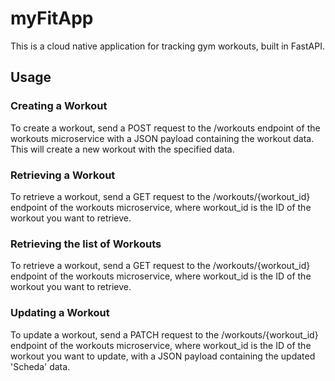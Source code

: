 # myFitApp

This is a cloud native application for tracking gym workouts, built in FastAPI.

## Usage

### Creating a Workout

To create a workout, send a POST request to the /workouts endpoint of the workouts microservice with a JSON payload containing the workout data. This will create a new workout with the specified data.

### Retrieving a Workout

To retrieve a workout, send a GET request to the /workouts/{workout_id} endpoint of the workouts microservice, where workout_id is the ID of the workout you want to retrieve.

### Retrieving the list of Workouts

To retrieve a workout, send a GET request to the /workouts/{workout_id} endpoint of the workouts microservice, where workout_id is the ID of the workout you want to retrieve.

### Updating a Workout

To update a workout, send a PATCH request to the /workouts/{workout_id} endpoint of the workouts microservice, where workout_id is the ID of the workout you want to update, with a JSON payload containing the updated 'Scheda' data.
